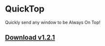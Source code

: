 # QuickTop
Quickly send any window to be Always On Top!

## [Download v1.2.1](https://www.dropbox.com/s/knws3frqisfmle5/QuickTop%20v1.2.2.exe?dl=1)
